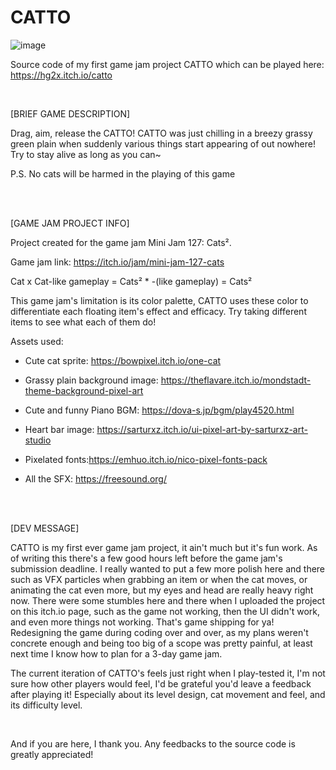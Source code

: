 # CATTO

![image](https://user-images.githubusercontent.com/92201112/222987690-5addc845-1fe5-45f5-9efa-81fe55ddad36.png)

Source code of my first game jam project CATTO which can be played here: https://hg2x.itch.io/catto

<br>


[BRIEF GAME DESCRIPTION]

Drag, aim, release the CATTO! CATTO was just chilling in a breezy grassy green plain when suddenly various things start appearing of out nowhere! Try to stay alive as long as you can~

 P.S. No cats will be harmed in the playing of this game
 
<br><br>



[GAME JAM PROJECT INFO]​

Project created for the game jam Mini Jam 127: Cats²​.

Game jam link: https://itch.io/jam/mini-jam-127-cats​​

 Cat x Cat-like gameplay = Cats² * -(like gameplay) = Cats²

This game jam's limitation is its color palette, CATTO uses these color to differentiate each floating item's effect and efficacy.  Try taking different items to see what each of them do!

Assets used:

- Cute cat sprite:​ https://bowpixel.itch.io/one-cat​

- Grassy plain background image:​​​ https://theflavare.itch.io/mondstadt-theme-background-pixel-art​​

- Cute and funny Piano BGM:​ https://dova-s.jp/bgm/play4520.html​​

- Heart bar image:​ https://sarturxz.itch.io/ui-pixel-art-by-sarturxz-art-studio​​

- Pixelated fonts:​https://emhuo.itch.io/nico-pixel-fonts-pack​​​

- All the SFX:​ https://freesound.org/​​


<br><br>

​[DEV MESSAGE]

CATTO is my first ever game jam project, it ain't much but it's fun work. As of writing this there's a few good hours left before the game jam's submission deadline. I really wanted to put a few more polish here and there such as VFX particles when grabbing an item or when the cat moves, or animating the cat even more, but my eyes and head are really heavy right now. There were some stumbles here and there when I uploaded the project on this itch.io page, such as the game not working, then the UI didn't work, and even more things not working. That's game shipping for ya! Redesigning the game during coding over and over, as my plans weren't concrete enough and being too big of a scope was pretty painful, at least next time I know how to plan for a 3-day game jam.

The current iteration of CATTO's feels just right when I play-tested it, I'm not sure how other players would feel, I'd be grateful you'd leave a feedback after playing it! Especially about its level design, cat movement and feel, and its difficulty level.

<br>

And if you are here, I thank you. Any feedbacks to the source code is greatly appreciated!
